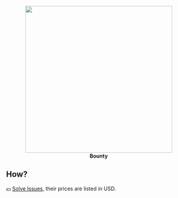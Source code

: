 <p align="center">
  <img src="https://avatars2.githubusercontent.com/u/49670561" width="400"/>
  <br/>
  <b>Bounty</b>
</p>

## How?
💵 [Solve Issues](https://github.com/dark-triangle/Bounty/issues), their prices are listed in USD. 

